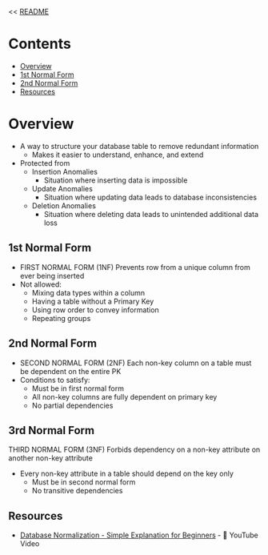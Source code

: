 << [README](./README.md)

# Contents
- [Overview](#overview)
- [1st Normal Form](#1st-normal-form)
- [2nd Normal Form](#2nd-normal-form)
- [Resources](#resources)

# Overview
- A way to structure your database table to remove redundant information 
    - Makes it easier to understand, enhance, and extend 
- Protected from 
    - Insertion Anomalies 
        - Situation where inserting data is impossible 
    - Update Anomalies 
        - Situation where updating data leads to database inconsistencies 
    - Deletion Anomalies 
        - Situation where deleting data leads to unintended additional data loss 

## 1st Normal Form
- FIRST NORMAL FORM (1NF) Prevents row from a unique column from ever being inserted
- Not allowed: 
    - Mixing data types within a column 
    - Having a table without a Primary Key 
    - Using row order to convey information 
    - Repeating groups

## 2nd Normal Form
- SECOND NORMAL FORM (2NF) Each non-key column on a table must be dependent on the entire PK 
- Conditions to satisfy: 
    - Must be in first normal form 
    - All non-key columns are fully dependent on primary key 
    - No partial dependencies

## 3rd Normal Form
THIRD NORMAL FORM (3NF) Forbids dependency on a non-key attribute on another non-key attribute 
- Every non-key attribute in a table should depend on the key only 
    - Must be in second normal form 
    - No transitive dependencies

## Resources
- [Database Normalization - Simple Explanation for Beginners](https://www.youtube.com/watch?v=xoTyrdT9SZI) - 🎥 YouTube Video